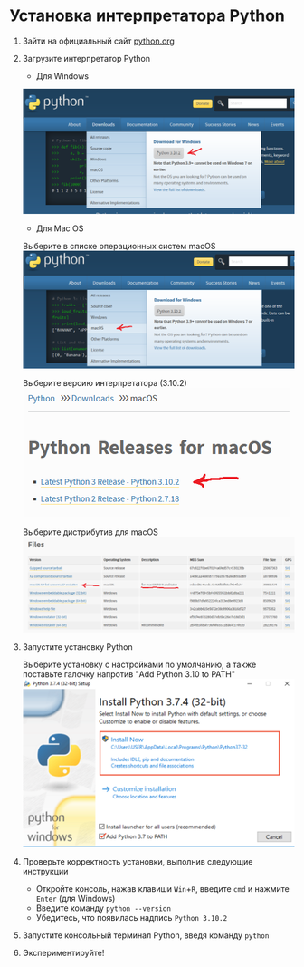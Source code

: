 # Установка интерпретатора Python

1. Зайти на официальный сайт [python.org](https://www.python.org/)
2. Загрузите интерпретатор Python
    - Для Windows

    ![Для Windows](image/download_windows.png)

    - Для Mac OS

    Выберите в списке операционных систем macOS
    ![Для Mac OS](image/download_mac_1.png)

    Выберите версию интерпретатора (3.10.2)
    ![Для Mac OS](image/download_mac_2.png)

    Выберите дистрибутив для macOS
    ![Для Mac OS](image/download_mac_3.png)

3. Запустите установку Python

    Выберите установку с настройками по умолчанию, а также поставьте галочку напротив "Add Python 3.10 to PATH"
    ![Для Mac OS](image/installation.png)

4. Проверьте корректность установки, выполнив следующие инструкции
    - Откройте консоль, нажав клавиши `Win`+`R`, введите `cmd` и нажмите `Enter` (для Windows)
    - Введите команду `python --version`
    - Убедитесь, что появилась надпись `Python 3.10.2`

5. Запустите консольный терминал Python, введя команду `python`
6. Экспериментируйте!
